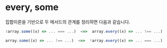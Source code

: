 # every, some

집합이론을 기반으로 두 메서드의 관계를 정리하면 다음과 같습니다.

```js
!array.some((x) => ... === ...)  <=>  array.every((x) => ... !== ...)
```

```js
array.some((x) => ... !== ...)  <=>  !array.every((x) => ... === ...)
```
